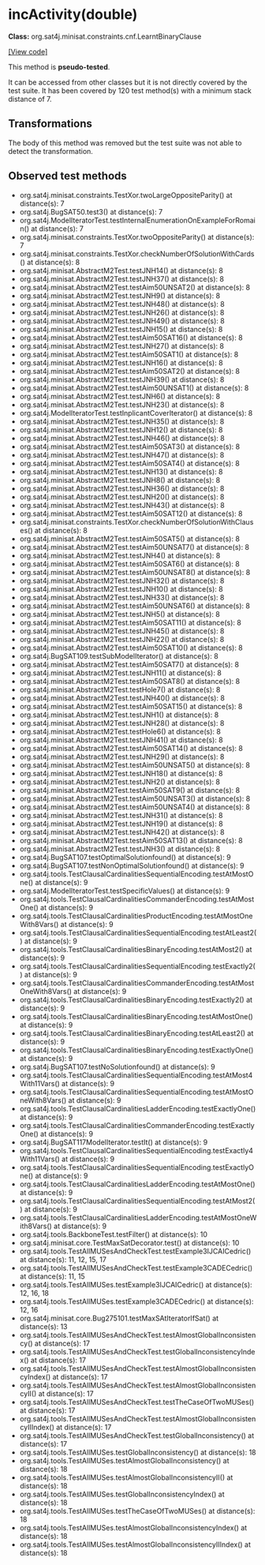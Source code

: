 # incActivity(double)

**Class:** org.sat4j.minisat.constraints.cnf.LearntBinaryClause

[[View code]](https://gitlab.ow2.org/sat4j/sat4j/blob/09e9173e400ea6c1794354ca54c36607c53391ff/org.sat4j.core/src/main/java//org/sat4j/minisat/constraints/cnf/LearntBinaryClause.java#L67)

This method is **pseudo-tested**.


It can be accessed from other classes but it is not directly covered by the test suite. 
It has been covered by 120 test method(s) with a minimum stack distance of 7.

## Transformations

The body of this method was removed but the test suite was not able to detect the transformation.



## Observed test methods

* org.sat4j.minisat.constraints.TestXor.twoLargeOppositeParity() at distance(s): 7
* org.sat4j.BugSAT50.test3() at distance(s): 7
* org.sat4j.ModelIteratorTest.testInternalEnumerationOnExampleForRomain() at distance(s): 7
* org.sat4j.minisat.constraints.TestXor.twoOppositeParity() at distance(s): 7
* org.sat4j.minisat.constraints.TestXor.checkNumberOfSolutionWithCards() at distance(s): 8
* org.sat4j.minisat.AbstractM2Test.testJNH14() at distance(s): 8
* org.sat4j.minisat.AbstractM2Test.testJNH37() at distance(s): 8
* org.sat4j.minisat.AbstractM2Test.testAim50UNSAT2() at distance(s): 8
* org.sat4j.minisat.AbstractM2Test.testJNH9() at distance(s): 8
* org.sat4j.minisat.AbstractM2Test.testJNH48() at distance(s): 8
* org.sat4j.minisat.AbstractM2Test.testJNH26() at distance(s): 8
* org.sat4j.minisat.AbstractM2Test.testJNH49() at distance(s): 8
* org.sat4j.minisat.AbstractM2Test.testJNH15() at distance(s): 8
* org.sat4j.minisat.AbstractM2Test.testAim50SAT16() at distance(s): 8
* org.sat4j.minisat.AbstractM2Test.testJNH27() at distance(s): 8
* org.sat4j.minisat.AbstractM2Test.testAim50SAT1() at distance(s): 8
* org.sat4j.minisat.AbstractM2Test.testJNH16() at distance(s): 8
* org.sat4j.minisat.AbstractM2Test.testAim50SAT2() at distance(s): 8
* org.sat4j.minisat.AbstractM2Test.testJNH39() at distance(s): 8
* org.sat4j.minisat.AbstractM2Test.testAim50UNSAT1() at distance(s): 8
* org.sat4j.minisat.AbstractM2Test.testJNH6() at distance(s): 8
* org.sat4j.minisat.AbstractM2Test.testJNH23() at distance(s): 8
* org.sat4j.ModelIteratorTest.testInplicantCoverIterator() at distance(s): 8
* org.sat4j.minisat.AbstractM2Test.testJNH35() at distance(s): 8
* org.sat4j.minisat.AbstractM2Test.testJNH12() at distance(s): 8
* org.sat4j.minisat.AbstractM2Test.testJNH46() at distance(s): 8
* org.sat4j.minisat.AbstractM2Test.testAim50SAT3() at distance(s): 8
* org.sat4j.minisat.AbstractM2Test.testJNH47() at distance(s): 8
* org.sat4j.minisat.AbstractM2Test.testAim50SAT4() at distance(s): 8
* org.sat4j.minisat.AbstractM2Test.testJNH13() at distance(s): 8
* org.sat4j.minisat.AbstractM2Test.testJNH8() at distance(s): 8
* org.sat4j.minisat.AbstractM2Test.testJNH36() at distance(s): 8
* org.sat4j.minisat.AbstractM2Test.testJNH20() at distance(s): 8
* org.sat4j.minisat.AbstractM2Test.testJNH43() at distance(s): 8
* org.sat4j.minisat.AbstractM2Test.testAim50SAT12() at distance(s): 8
* org.sat4j.minisat.constraints.TestXor.checkNumberOfSolutionWithClauses() at distance(s): 8
* org.sat4j.minisat.AbstractM2Test.testAim50SAT5() at distance(s): 8
* org.sat4j.minisat.AbstractM2Test.testAim50UNSAT7() at distance(s): 8
* org.sat4j.minisat.AbstractM2Test.testJNH4() at distance(s): 8
* org.sat4j.minisat.AbstractM2Test.testAim50SAT6() at distance(s): 8
* org.sat4j.minisat.AbstractM2Test.testAim50UNSAT8() at distance(s): 8
* org.sat4j.minisat.AbstractM2Test.testJNH32() at distance(s): 8
* org.sat4j.minisat.AbstractM2Test.testJNH10() at distance(s): 8
* org.sat4j.minisat.AbstractM2Test.testJNH33() at distance(s): 8
* org.sat4j.minisat.AbstractM2Test.testAim50UNSAT6() at distance(s): 8
* org.sat4j.minisat.AbstractM2Test.testJNH5() at distance(s): 8
* org.sat4j.minisat.AbstractM2Test.testAim50SAT11() at distance(s): 8
* org.sat4j.minisat.AbstractM2Test.testJNH45() at distance(s): 8
* org.sat4j.minisat.AbstractM2Test.testJNH22() at distance(s): 8
* org.sat4j.minisat.AbstractM2Test.testAim50SAT10() at distance(s): 8
* org.sat4j.BugSAT109.testSubModelIterator() at distance(s): 8
* org.sat4j.minisat.AbstractM2Test.testAim50SAT7() at distance(s): 8
* org.sat4j.minisat.AbstractM2Test.testJNH11() at distance(s): 8
* org.sat4j.minisat.AbstractM2Test.testAim50SAT8() at distance(s): 8
* org.sat4j.minisat.AbstractM2Test.testHole7() at distance(s): 8
* org.sat4j.minisat.AbstractM2Test.testJNH40() at distance(s): 8
* org.sat4j.minisat.AbstractM2Test.testAim50SAT15() at distance(s): 8
* org.sat4j.minisat.AbstractM2Test.testJNH1() at distance(s): 8
* org.sat4j.minisat.AbstractM2Test.testJNH28() at distance(s): 8
* org.sat4j.minisat.AbstractM2Test.testHole6() at distance(s): 8
* org.sat4j.minisat.AbstractM2Test.testJNH41() at distance(s): 8
* org.sat4j.minisat.AbstractM2Test.testAim50SAT14() at distance(s): 8
* org.sat4j.minisat.AbstractM2Test.testJNH29() at distance(s): 8
* org.sat4j.minisat.AbstractM2Test.testAim50UNSAT5() at distance(s): 8
* org.sat4j.minisat.AbstractM2Test.testJNH18() at distance(s): 8
* org.sat4j.minisat.AbstractM2Test.testJNH2() at distance(s): 8
* org.sat4j.minisat.AbstractM2Test.testAim50SAT9() at distance(s): 8
* org.sat4j.minisat.AbstractM2Test.testAim50UNSAT3() at distance(s): 8
* org.sat4j.minisat.AbstractM2Test.testAim50UNSAT4() at distance(s): 8
* org.sat4j.minisat.AbstractM2Test.testJNH31() at distance(s): 8
* org.sat4j.minisat.AbstractM2Test.testJNH19() at distance(s): 8
* org.sat4j.minisat.AbstractM2Test.testJNH42() at distance(s): 8
* org.sat4j.minisat.AbstractM2Test.testAim50SAT13() at distance(s): 8
* org.sat4j.minisat.AbstractM2Test.testJNH3() at distance(s): 8
* org.sat4j.BugSAT107.testOptimalSolutionfound() at distance(s): 9
* org.sat4j.BugSAT107.testNonOptimalSolutionfound() at distance(s): 9
* org.sat4j.tools.TestClausalCardinalitiesSequentialEncoding.testAtMostOne() at distance(s): 9
* org.sat4j.ModelIteratorTest.testSpecificValues() at distance(s): 9
* org.sat4j.tools.TestClausalCardinalitiesCommanderEncoding.testAtMostOne() at distance(s): 9
* org.sat4j.tools.TestClausalCardinalitiesProductEncoding.testAtMostOneWith8Vars() at distance(s): 9
* org.sat4j.tools.TestClausalCardinalitiesSequentialEncoding.testAtLeast2() at distance(s): 9
* org.sat4j.tools.TestClausalCardinalitiesBinaryEncoding.testAtMost2() at distance(s): 9
* org.sat4j.tools.TestClausalCardinalitiesSequentialEncoding.testExactly2() at distance(s): 9
* org.sat4j.tools.TestClausalCardinalitiesCommanderEncoding.testAtMostOneWith8Vars() at distance(s): 9
* org.sat4j.tools.TestClausalCardinalitiesBinaryEncoding.testExactly2() at distance(s): 9
* org.sat4j.tools.TestClausalCardinalitiesBinaryEncoding.testAtMostOne() at distance(s): 9
* org.sat4j.tools.TestClausalCardinalitiesBinaryEncoding.testAtLeast2() at distance(s): 9
* org.sat4j.tools.TestClausalCardinalitiesBinaryEncoding.testExactlyOne() at distance(s): 9
* org.sat4j.BugSAT107.testNoSolutionfound() at distance(s): 9
* org.sat4j.tools.TestClausalCardinalitiesSequentialEncoding.testAtMost4With11Vars() at distance(s): 9
* org.sat4j.tools.TestClausalCardinalitiesSequentialEncoding.testAtMostOneWith8Vars() at distance(s): 9
* org.sat4j.tools.TestClausalCardinalitiesLadderEncoding.testExactlyOne() at distance(s): 9
* org.sat4j.tools.TestClausalCardinalitiesCommanderEncoding.testExactlyOne() at distance(s): 9
* org.sat4j.BugSAT117ModelIterator.testIt() at distance(s): 9
* org.sat4j.tools.TestClausalCardinalitiesSequentialEncoding.testExactly4With11Vars() at distance(s): 9
* org.sat4j.tools.TestClausalCardinalitiesSequentialEncoding.testExactlyOne() at distance(s): 9
* org.sat4j.tools.TestClausalCardinalitiesLadderEncoding.testAtMostOne() at distance(s): 9
* org.sat4j.tools.TestClausalCardinalitiesSequentialEncoding.testAtMost2() at distance(s): 9
* org.sat4j.tools.TestClausalCardinalitiesLadderEncoding.testAtMostOneWith8Vars() at distance(s): 9
* org.sat4j.tools.BackboneTest.testFilter() at distance(s): 10
* org.sat4j.minisat.core.TestMaxSatDecorator.test() at distance(s): 10
* org.sat4j.tools.TestAllMUSesAndCheckTest.testExample3IJCAICedric() at distance(s): 11, 12, 15, 17
* org.sat4j.tools.TestAllMUSesAndCheckTest.testExample3CADECedric() at distance(s): 11, 15
* org.sat4j.tools.TestAllMUSes.testExample3IJCAICedric() at distance(s): 12, 16, 18
* org.sat4j.tools.TestAllMUSes.testExample3CADECedric() at distance(s): 12, 16
* org.sat4j.minisat.core.Bug275101.testMaxSAtIteratorIfSat() at distance(s): 13
* org.sat4j.tools.TestAllMUSesAndCheckTest.testAlmostGlobalInconsistency() at distance(s): 17
* org.sat4j.tools.TestAllMUSesAndCheckTest.testGlobalInconsistencyIndex() at distance(s): 17
* org.sat4j.tools.TestAllMUSesAndCheckTest.testAlmostGlobalInconsistencyIndex() at distance(s): 17
* org.sat4j.tools.TestAllMUSesAndCheckTest.testAlmostGlobalInconsistencyII() at distance(s): 17
* org.sat4j.tools.TestAllMUSesAndCheckTest.testTheCaseOfTwoMUSes() at distance(s): 17
* org.sat4j.tools.TestAllMUSesAndCheckTest.testAlmostGlobalInconsistencyIIIndex() at distance(s): 17
* org.sat4j.tools.TestAllMUSesAndCheckTest.testGlobalInconsistency() at distance(s): 17
* org.sat4j.tools.TestAllMUSes.testGlobalInconsistency() at distance(s): 18
* org.sat4j.tools.TestAllMUSes.testAlmostGlobalInconsistency() at distance(s): 18
* org.sat4j.tools.TestAllMUSes.testAlmostGlobalInconsistencyII() at distance(s): 18
* org.sat4j.tools.TestAllMUSes.testGlobalInconsistencyIndex() at distance(s): 18
* org.sat4j.tools.TestAllMUSes.testTheCaseOfTwoMUSes() at distance(s): 18
* org.sat4j.tools.TestAllMUSes.testAlmostGlobalInconsistencyIndex() at distance(s): 18
* org.sat4j.tools.TestAllMUSes.testAlmostGlobalInconsistencyIIIndex() at distance(s): 18

